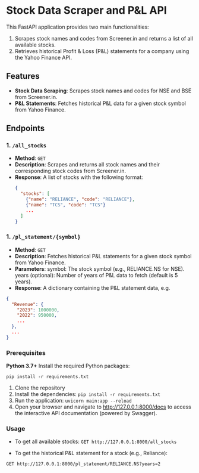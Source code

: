 # Stock Data Scraper and P&L API

This FastAPI application provides two main functionalities:

1. Scrapes stock names and codes from Screener.in and returns a list of all available stocks.
2. Retrieves historical Profit & Loss (P&L) statements for a company using the Yahoo Finance API.

## Features

- **Stock Data Scraping**: Scrapes stock names and codes for NSE and BSE from Screener.in.
- **P&L Statements**: Fetches historical P&L data for a given stock symbol from Yahoo Finance.

## Endpoints

### 1. `/all_stocks`
- **Method**: `GET`
- **Description**: Scrapes and returns all stock names and their corresponding stock codes from Screener.in.
- **Response**: A list of stocks with the following format:
  ```json
  {
    "stocks": [
      {"name": "RELIANCE", "code": "RELIANCE"},
      {"name": "TCS", "code": "TCS"}
      ...
    ]
  }

### 1. `/pl_statement/{symbol}`
- **Method**: `GET`
- **Description**: Fetches historical P&L statements for a given stock symbol from Yahoo Finance.
- **Parameters**:
symbol: The stock symbol (e.g., RELIANCE.NS for NSE).
years (optional): Number of years of P&L data to fetch (default is 5 years).
- **Response**: A dictionary containing the P&L statement data, e.g.
```json
{
  "Revenue": {
    "2023": 1000000,
    "2022": 950000,
    ...
  },
  ...
}
```
### Prerequisites
**Python 3.7+**
Install the required Python packages:

```pip install -r requirements.txt```

1. Clone the repository
2. Install the dependencies:
```pip install -r requirements.txt```
3. Run the application:
```uvicorn main:app --reload```
4. Open your browser and navigate to http://127.0.0.1:8000/docs to access the interactive API documentation (powered by Swagger).

### Usage
- To get all available stocks:
```GET http://127.0.0.1:8000/all_stocks```

- To get the historical P&L statement for a stock (e.g., Reliance):

```GET http://127.0.0.1:8000/pl_statement/RELIANCE.NS?years=2```

